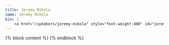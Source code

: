 ```yaml
---
title: Jeremy Mikola
name: Jeremy Mikola
bio: |
    <a href="/speakers/jeremy-mikola" style="font-weight:400" id="jeremy-mikola">Jeremy Mikola</a>...
---
```

{% block content %}
{% endblock %}